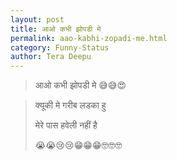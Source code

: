 ```yaml
---
layout: post
title: आओ कभी झोपडी मे
permalink: aao-kabhi-zopadi-me.html
category: Funny-Status
author: Tera Deepu 
---
```

> आओ कभी झोपडी मे 😅😅😍 

> क्यूकी मे गरीब लडका हु  
> 
> मेरे पास हवेली नहीं है 
>
> 😭😭😢😢😁😁😁🤓🤓🤓
